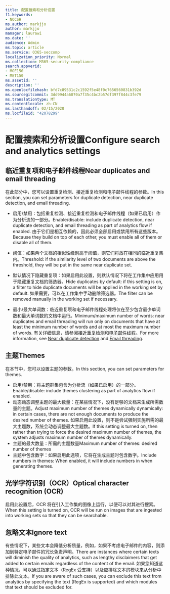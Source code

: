 ```yaml
---
title: 配置搜索和分析设置
f1.keywords:
- NOCSH
ms.author: markjjo
author: markjjo
manager: laurawi
ms.date: ''
audience: Admin
ms.topic: article
ms.service: O365-seccomp
localization_priority: Normal
ms.collection: M365-security-compliance
search.appverid:
- MOE150
- MET150
ms.assetid: ''
description: ''
ms.openlocfilehash: bfd7c89531c2c1592f5e48f0c7656560831b392d
ms.sourcegitcommit: 3dd9944a6070a7f35c4bc2b57df397f844c3fe79
ms.translationtype: MT
ms.contentlocale: zh-CN
ms.lasthandoff: 02/15/2020
ms.locfileid: "42078299"
---
```

# <a name="configure-search-and-analytics-settings"></a><span data-ttu-id="eba85-102">配置搜索和分析设置</span><span class="sxs-lookup"><span data-stu-id="eba85-102">Configure search and analytics settings</span></span>

## <a name="near-duplicates-and-email-threading"></a><span data-ttu-id="eba85-103">临近重复项和电子邮件线程</span><span class="sxs-lookup"><span data-stu-id="eba85-103">Near duplicates and email threading</span></span>

<span data-ttu-id="eba85-104">在此部分中，您可以设置重复检测、接近重复检测和电子邮件线程的参数。</span><span class="sxs-lookup"><span data-stu-id="eba85-104">In this section, you can set parameters for duplicate detection, near duplicate detection, and email threading.</span></span>

- <span data-ttu-id="eba85-105">启用/禁用：包括重复检测、接近重复检测和电子邮件线程（如果已启用）作为分析流的一部分。</span><span class="sxs-lookup"><span data-stu-id="eba85-105">Enable/disable: include duplicate detection, near duplicate detection, and email threading as part of analytics flow if enabled.</span></span> <span data-ttu-id="eba85-106">由于它们是相互依赖的，因此必须全部启用或禁用所有这些版本。</span><span class="sxs-lookup"><span data-stu-id="eba85-106">Because they build on top of each other, you must enable all of them or disable all of them.</span></span>

- <span data-ttu-id="eba85-107">阈值：如果两个文档的相似性级别高于阈值，则它们将放在相同的临近重复集内。</span><span class="sxs-lookup"><span data-stu-id="eba85-107">Threshold: if the similarity level of two documents are above the threshold, they will be put in the same near duplicate set.</span></span>

- <span data-ttu-id="eba85-108">默认情况下隐藏重复项：如果启用此设置，则默认情况下将在工作集中应用用于隐藏重复文档的筛选器。</span><span class="sxs-lookup"><span data-stu-id="eba85-108">Hide duplicates by default: if this setting is on, a filter to hide duplicate documents will be applied in the working set by default.</span></span> <span data-ttu-id="eba85-109">如果需要，可以在工作集中手动删除筛选器。</span><span class="sxs-lookup"><span data-stu-id="eba85-109">The filter can be removed manually in the working set if necessary.</span></span>

- <span data-ttu-id="eba85-110">最小/最大单词数：临近重复项和电子邮件线程处理将仅在至少包含最少单词数和最大单词数的文档中运行。</span><span class="sxs-lookup"><span data-stu-id="eba85-110">Minimum/maximum number of words: near duplicates and email threading will run only on documents that have at least the minimum number of words and at most the maximum number of words.</span></span>
<span data-ttu-id="eba85-111">有关详细信息，请参阅[接近重复检测](near-duplicates.md)和[电子邮件线程](email-threading.md)。</span><span class="sxs-lookup"><span data-stu-id="eba85-111">For more information, see [Near duplicate detection](near-duplicates.md) and [Email threading](email-threading.md).</span></span>

## <a name="themes"></a><span data-ttu-id="eba85-112">主题</span><span class="sxs-lookup"><span data-stu-id="eba85-112">Themes</span></span>

<span data-ttu-id="eba85-113">在本节中，您可以设置主题的参数。</span><span class="sxs-lookup"><span data-stu-id="eba85-113">In this section, you can set parameters for themes.</span></span>

- <span data-ttu-id="eba85-114">启用/禁用：将主题群集包含为分析流（如果已启用）的一部分。</span><span class="sxs-lookup"><span data-stu-id="eba85-114">Enable/disable: include themes clustering as part of analytics flow if enabled.</span></span>
- <span data-ttu-id="eba85-115">动态动态调整主题的最大数量：在某些情况下，没有足够的文档来生成所需数量的主题。</span><span class="sxs-lookup"><span data-stu-id="eba85-115">Adjust maximum number of themes dynamically dynamically: in certain cases, there are not enough documents to produce the desired number of themes.</span></span> <span data-ttu-id="eba85-116">如果启用此设置，则不是尝试强制实施所需的最大主题数，系统会动态调整最大主题数。</span><span class="sxs-lookup"><span data-stu-id="eba85-116">If this setting is turned on, then rather than trying to force the desired maximum number of themes, the system adjusts maximum number of themes dynamically.</span></span>
- <span data-ttu-id="eba85-117">主题的最大数量：所需的主题数量</span><span class="sxs-lookup"><span data-stu-id="eba85-117">Maximum number of themes: desired number of themes</span></span>
- <span data-ttu-id="eba85-118">主题中包含数字：如果启用此选项，它将在生成主题时包含数字。</span><span class="sxs-lookup"><span data-stu-id="eba85-118">Include numbers in themes: When enabled, it will include numbers in when generating themes.</span></span>  

## <a name="optical-character-recognition-ocr"></a><span data-ttu-id="eba85-119">光学字符识别（OCR）</span><span class="sxs-lookup"><span data-stu-id="eba85-119">Optical character recognition (OCR)</span></span>

<span data-ttu-id="eba85-120">启用此设置后，OCR 将在引入工作集的图像上运行，以便可以对其进行搜索。</span><span class="sxs-lookup"><span data-stu-id="eba85-120">When this setting is turned on, OCR will be run on images that are ingested into working sets so that they can be searchable.</span></span>

## <a name="ignore-text"></a><span data-ttu-id="eba85-121">忽略文本</span><span class="sxs-lookup"><span data-stu-id="eba85-121">Ignore text</span></span>

<span data-ttu-id="eba85-122">有些情况下，某些文本会降低分析质量，例如，如果不考虑电子邮件的内容，则添加到特定电子邮件的冗长免责声明。</span><span class="sxs-lookup"><span data-stu-id="eba85-122">There are instances where certain texts will diminish the quality of analytics, such as lengthy disclaimers that get added to certain emails regardless of the content of the email.</span></span> <span data-ttu-id="eba85-123">如果您知道这种情况，可以通过指定文本（RegEx 受支持）以及应排除文本的模块来从分析中排除此文本。</span><span class="sxs-lookup"><span data-stu-id="eba85-123">If you are aware of such cases, you can exclude this text from analytics by specifying the text (RegEx is supported) and which modules that text should be excluded for.</span></span>
